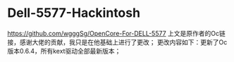 # Dell-5577-Hackintosh
https://github.com/wgggSg/OpenCore-For-DELL-5577
上文是原作者的Oc链接，感谢大佬的贡献，我只是在他基础上进行了更改；
更改内容如下：更新了Oc版本0.6.4，所有kext驱动全部最新版本；

